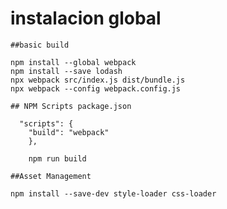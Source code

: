 # instalacion global 

	##basic build 
	
	npm install --global webpack
	npm install --save lodash
	npx webpack src/index.js dist/bundle.js
	npx webpack --config webpack.config.js
	
	## NPM Scripts package.json
	
	  "scripts": {
		"build": "webpack"
		},
		
		npm run build

	##Asset Management

	npm install --save-dev style-loader css-loader
